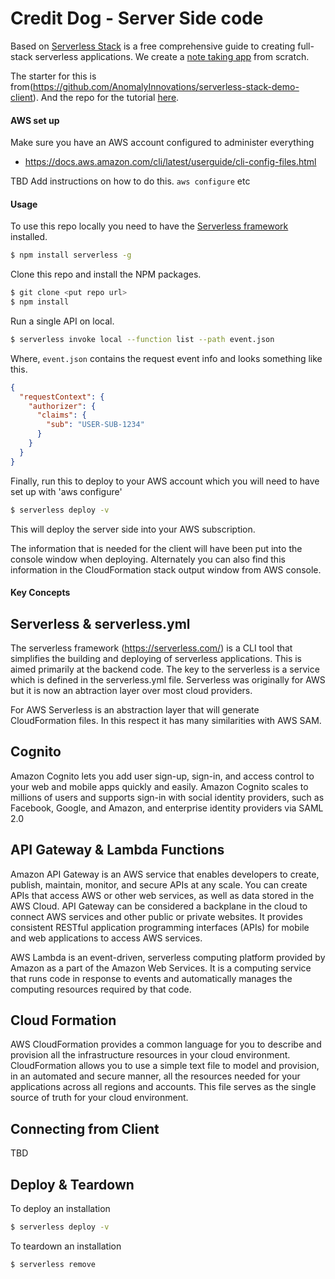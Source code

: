 # Credit Dog  - Server Side code

Based on [Serverless Stack](http://serverless-stack.com) is a free comprehensive guide to creating full-stack serverless applications. We create a [note taking app](http://demo2.serverless-stack.com) from scratch.

The starter for this is from(https://github.com/AnomalyInnovations/serverless-stack-demo-client). And the repo for the tutorial [here](https://github.com/AnomalyInnovations/serverless-stack-com).

#### AWS set up

Make sure you have an AWS account configured to administer everything

* https://docs.aws.amazon.com/cli/latest/userguide/cli-config-files.html

TBD Add instructions on how to do this. `aws configure` etc

#### Usage

To use this repo locally you need to have the [Serverless framework](https://serverless.com) installed.

``` bash
$ npm install serverless -g
```

Clone this repo and install the NPM packages.

``` bash
$ git clone <put repo url>
$ npm install
```

Run a single API on local.

``` bash
$ serverless invoke local --function list --path event.json
```

Where, `event.json` contains the request event info and looks something like this.

``` json
{
  "requestContext": {
    "authorizer": {
      "claims": {
        "sub": "USER-SUB-1234"
      }
    }
  }
}
```

Finally, run this to deploy to your AWS account which you will need to have set up with 'aws configure'

``` bash
$ serverless deploy -v
```

This will deploy the server side into your AWS subscription. 

The information that is needed for the client will have been put into the console window when deploying. Alternately you can also find this information in the CloudFormation stack output window from AWS console.

#### Key Concepts

## Serverless & serverless.yml
The serverless framework (https://serverless.com/) is a CLI tool that simplifies the building and deploying of serverless applications. This is aimed primarily at the backend code. The key to the serverless is a service which is defined in the serverless.yml file. Serverless was originally for AWS but it is now an abtraction layer over most cloud providers.

For AWS Serverless is an abstraction layer that will generate CloudFormation files. In this respect it has many similarities with AWS SAM.

## Cognito
Amazon Cognito lets you add user sign-up, sign-in, and access control to your web and mobile apps quickly and easily. Amazon Cognito scales to millions of users and supports sign-in with social identity providers, such as Facebook, Google, and Amazon, and enterprise identity providers via SAML 2.0

## API Gateway & Lambda Functions
Amazon API Gateway is an AWS service that enables developers to create, publish, maintain, monitor, and secure APIs at any scale. You can create APIs that access AWS or other web services, as well as data stored in the AWS Cloud. API Gateway can be considered a backplane in the cloud to connect AWS services and other public or private websites. It provides consistent RESTful application programming interfaces (APIs) for mobile and web applications to access AWS services.

AWS Lambda is an event-driven, serverless computing platform provided by Amazon as a part of the Amazon Web Services. It is a computing service that runs code in response to events and automatically manages the computing resources required by that code.

## Cloud Formation
AWS CloudFormation provides a common language for you to describe and provision all the infrastructure resources in your cloud environment. CloudFormation allows you to use a simple text file to model and provision, in an automated and secure manner, all the resources needed for your applications across all regions and accounts. This file serves as the single source of truth for your cloud environment.

## Connecting from Client
TBD

## Deploy & Teardown

To deploy an installation
``` bash
$ serverless deploy -v
```

To teardown an installation
``` bash
$ serverless remove
```
